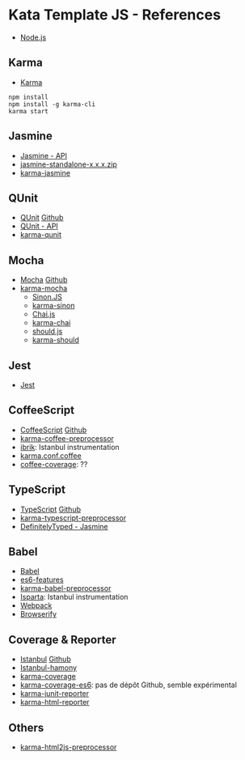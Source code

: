 # Kata Template JS - References

- [Node.js](https://nodejs.org)


## Karma

- [Karma](http://karma-runner.github.io)

```shell
npm install
npm install -g karma-cli
karma start
```


## Jasmine

- [Jasmine - API](http://jasmine.github.io)
- [jasmine-standalone-x.x.x.zip](https://github.com/jasmine/jasmine/releases)
- [karma-jasmine](https://github.com/karma-runner/karma-jasmine)


## QUnit

- [QUnit](https://qunitjs.com) [Github](https://github.com/jquery/qunit)
- [QUnit - API](http://api.qunitjs.com)
- [karma-qunit](https://github.com/karma-runner/karma-qunit)


## Mocha

- [Mocha](http://mochajs.org) [Github](https://github.com/mochajs/mocha)
- [karma-mocha](https://github.com/karma-runner/karma-mocha)
  - [Sinon.JS](https://github.com/cjohansen/Sinon.JS)
  - [karma-sinon](https://github.com/yanoosh/karma-sinon)
  - [Chai.js](http://chaijs.com)
  - [karma-chai](https://github.com/xdissent/karma-chai)
  - [should.js](https://github.com/shouldjs/should.js)
  - [karma-should](https://github.com/seegno/karma-should)


## Jest

- [Jest](https://facebook.github.io/jest)


## CoffeeScript

- [CoffeeScript](http://coffeescript.org) [Github](https://github.com/jashkenas/coffeescript)
- [karma-coffee-preprocessor](https://github.com/karma-runner/karma-coffee-preprocessor)
- [ibrik](https://github.com/Constellation/ibrik): Istanbul instrumentation
- [karma.conf.coffee](https://github.com/karma-runner/karma-coverage/blob/master/examples/coffee/karma.conf.coffee)
- [coffee-coverage](https://github.com/benbria/coffee-coverage): ??


## TypeScript

- [TypeScript](http://www.typescriptlang.org/) [Github](https://github.com/Microsoft/TypeScript)
- [karma-typescript-preprocessor](https://github.com/sergeyt/karma-typescript-preprocessor)
- [DefinitelyTyped - Jasmine](https://github.com/borisyankov/DefinitelyTyped/tree/master/jasmine)


## Babel

- [Babel](https://babeljs.io)
- [es6-features](http://es6-features.org)
- [karma-babel-preprocessor](https://github.com/babel/karma-babel-preprocessor)
- [Isparta](https://github.com/douglasduteil/isparta): Istanbul instrumentation
- [Webpack](http://webpack.github.io)
- [Browserify](http://browserify.org)


## Coverage & Reporter

- [Istanbul](https://gotwarlost.github.io/istanbul) [Github](https://github.com/gotwarlost/istanbul)
- [Istanbul-hamony](https://github.com/fengmk2/istanbul)
- [karma-coverage](https://github.com/karma-runner/karma-coverage)
- [karma-coverage-es6](https://www.npmjs.com/package/karma-coverage-es6): pas de dépôt Github, semble expérimental
- [karma-junit-reporter](https://github.com/karma-runner/karma-junit-reporter)
- [karma-html-reporter](https://github.com/dtabuenc/karma-html-reporter)


## Others

- [karma-html2js-preprocessor](https://github.com/karma-runner/karma-html2js-preprocessor)

